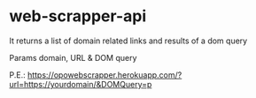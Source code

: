 # web-scrapper-api
 It returns a list of domain related links and results of a dom query
 
 Params domain, URL & DOM query
 
 P.E.: https://opowebscrapper.herokuapp.com/?url=https://yourdomain/&DOMQuery=p
